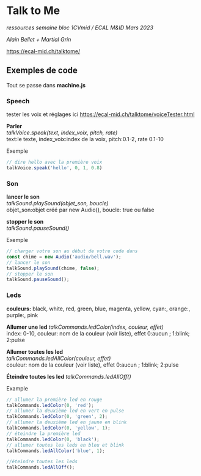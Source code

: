 # Talk to Me

_ressources semaine bloc 1CVmid / ECAL M&ID Mars 2023_

_Alain Bellet + Martial Grin_

https://ecal-mid.ch/talktome/

## Exemples de code

Tout se passe dans **machine.js**

### Speech

tester les voix et réglages ici
https://ecal-mid.ch/talktome/voiceTester.html

**Parler**  
_talkVoice.speak(text, index_voix, pitch, rate)_  
text:le texte, index_voix:index de la voix, pitch:0.1-2, rate 0.1-10

Exemple

```JavaScript
// dire hello avec la première voix
talkVoice.speak('hello', 0, 1, 0.8)
```

### Son

**lancer le son**  
_talkSound.playSound(objet_son, boucle)_  
objet_son:objet créé par new Audio(), boucle: true ou false

**stopper le son**  
_talkSound.pauseSound()_

Exemple

```JavaScript
// charger votre son au début de votre code dans
const chime = new Audio('audio/bell.wav');
// lancer le son
talkSound.playSound(chime, false);
// stopper le son
talkSound.pauseSound();
```

### Leds

**couleurs:** black, white, red, green, blue, magenta, yellow, cyan:, orange:, purple:, pink

**Allumer une led**
_talkCommands.ledColor(index, couleur, effet)_  
index: 0-10, couleur: nom de la couleur (voir liste), effet 0:aucun ; 1:blink; 2:pulse

**Allumer toutes les led**  
_talkCommands.ledAllColor(couleur, effet)_  
couleur: nom de la couleur (voir liste), effet 0:aucun ; 1:blink; 2:pulse

**Éteindre toutes les led**
_talkCommands.ledAllOff()_

Example

```JavaScript
// allumer la première led en rouge
talkCommands.ledColor(0, 'red');
// allumer la deuxième led en vert en pulse
talkCommands.ledColor(0, 'green', 2);
// allumer la deuxième led en jaune en blink
talkCommands.ledColor(0, 'yellow', 1);
// éteindre la première led
talkCommands.ledColor(0, 'black');
// allumer toutes les leds en bleu et blink
talkCommands.ledAllColor('blue', 1);

//éteindre toutes les leds
talkCommands.ledAllOff();
```
